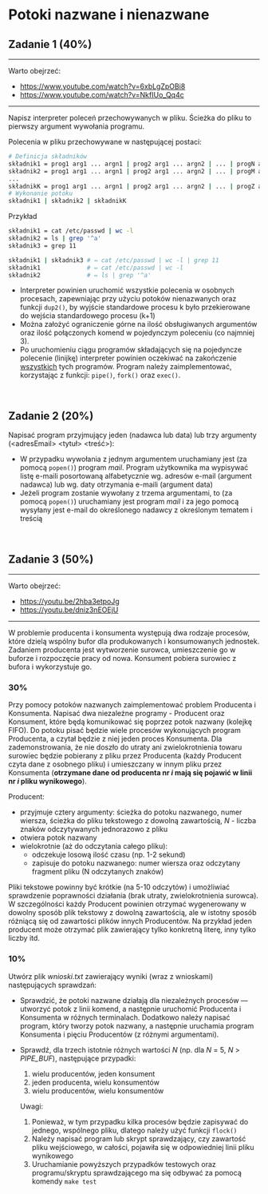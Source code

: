 # Potoki nazwane i nienazwane

## Zadanie 1 (40%)
---
Warto obejrzeć:
- https://www.youtube.com/watch?v=6xbLgZpOBi8
- https://www.youtube.com/watch?v=NkfIUo_Qq4c
---
Napisz interpreter poleceń przechowywanych w pliku. Ścieżka do pliku to pierwszy argument wywołania programu.

Polecenia w pliku przechowywane  w następującej postaci: 
```bash
# Definicja składników
składnik1 = prog1 arg1 ... argn1 | prog2 arg1 ... argn2 | ... | progN arg1 ... argnN
składnik2 = prog1 arg1 ... argn1 | prog2 arg1 ... argn2 | ... | progM arg1 ... argnM
...
składnikK = prog1 arg1 ... argn1 | prog2 arg1 ... argn2 | ... | progZ arg1 ... argnZ
# Wykonanie potoku
składnik1 | składnik2 | składnikK
```

Przykład

```bash
składnik1 = cat /etc/passwd | wc -l
składnik2 = ls | grep '^a'
składnik3 = grep 11

składnik1 | składnik3 # ⇔ cat /etc/passwd | wc -l | grep 11 
składnik1             # ⇔ cat /etc/passwd | wc -l
składnik2             # ⇔ ls | grep '^a'
```

- Interpreter powinien uruchomić wszystkie polecenia w osobnych procesach, zapewniając przy użyciu potoków nienazwanych oraz funkcji `dup2()`, by wyjście standardowe procesu k było przekierowane do wejścia standardowego procesu (k+1)
- Można założyć ograniczenie górne na ilość obsługiwanych argumentów oraz ilość połączonych komend w pojedynczym poleceniu (co najmniej 3).
- Po uruchomieniu ciągu programów składających się na pojedyncze polecenie (linijkę) interpreter powinien oczekiwać na zakończenie <u>wszystkich</u> tych programów.
Program należy zaimplementować, korzystając z funkcji: `pipe()`, `fork()` oraz `exec()`.

<br>

## Zadanie 2 (20%)
Napisać program przyjmujący jeden (nadawca lub data) lub trzy argumenty (&lt;adresEmail&gt; &lt;tytuł&gt; &lt;treść&gt;):

- W przypadku wywołania z jednym argumentem uruchamiany jest (za pomocą `popen()`) program *mail*. Program użytkownika ma wypisywać listę e-maili posortowaną alfabetycznie wg. adresów e-mail (argument nadawca) lub wg. daty otrzymania e-maili (argument data)
- Jeżeli program zostanie wywołany z trzema argumentami, to (za pomocą `popen()`) uruchamiany jest program *mail* i za jego pomocą wysyłany jest e-mail do określonego nadawcy z określonym tematem i treścią

<br>

## Zadanie 3 (50%)
---
Warto obejrzeć:
- https://youtu.be/2hba3etpoJg
- https://youtu.be/dniz3nEOEjU
---
W problemie producenta i konsumenta występują dwa rodzaje procesów, które dzielą wspólny bufor dla produkowanych i konsumowanych jednostek. Zadaniem producenta jest wytworzenie surowca, umieszczenie go w buforze i rozpoczęcie pracy od nowa. Konsument pobiera surowiec z bufora i wykorzystuje go.

### 30%

Przy pomocy potoków nazwanych zaimplementować problem Producenta i Konsumenta. Napisać dwa niezależne programy - Producent oraz Konsument, które będą komunikować się poprzez potok nazwany (kolejkę FIFO).  Do potoku pisać będzie wiele procesów wykonujących program Producenta, a czytał będzie z niej jeden proces Konsumenta. Dla zademonstrowania, że nie doszło do utraty ani zwielokrotnienia towaru surowiec będzie pobierany z pliku przez Producenta (każdy Producent czyta dane z osobnego pliku) i umieszczany w innym pliku przez Konsumenta (**otrzymane dane od producenta nr *i* mają się pojawić w linii nr *i* pliku wynikowego**).

Producent:

- przyjmuje cztery argumenty: ścieżka do potoku nazwanego, numer wiersza, ścieżka do pliku tekstowego z dowolną zawartością, *N* - liczba znaków odczytywanych jednorazowo z pliku
- otwiera potok nazwany
- wielokrotnie (aż do odczytania całego pliku):
  - odczekuje losową ilość czasu (np. 1-2 sekund)
  - zapisuje do potoku nazwanego: numer wiersza oraz odczytany fragment pliku (N odczytanych znaków) 

Pliki tekstowe powinny być krótkie (na 5-10 odczytów) i umożliwiać sprawdzenie poprawności działania (brak utraty, zwielokrotnienia surowca). W szczególności każdy Producent powinien otrzymać wygenerowany w dowolny sposób plik tekstowy z dowolną zawartością, ale w istotny sposób różniącą się od zawartości plików innych Producentów. Na przykład jeden producent może otrzymać plik zawierający tylko konkretną literę, inny tylko liczby itd. 

### 10%

Utwórz plik *wnioski.txt* zawierający wyniki (wraz z wnioskami) następujących sprawdzań:
- Sprawdzić, że potoki nazwane działają dla niezależnych procesów — utworzyć potok z linii komend, a następnie uruchomić Producenta i Konsumenta w różnych terminalach. Dodatkowo należy napisać program, który tworzy potok nazwany, a następnie uruchamia program Konsumenta i pięciu Producentów (z różnymi argumentami).
- Sprawdź, dla trzech istotnie różnych wartości *N* (np. dla *N* = 5, *N* > *PIPE_BUF*), następujące przypadki:
  1. wielu producentów, jeden konsument
  2. jeden producenta, wielu konsumentów
  3. wielu producentów, wielu konsumentów

  Uwagi:
  1. Ponieważ, w tym przypadku kilka procesów będzie zapisywać do jednego, wspólnego pliku, dlatego należy użyć funkcji `flock()`
  2. Należy napisać program lub skrypt sprawdzający, czy zawartość pliku wejściowego, w całości, pojawiła się w odpowiedniej linii pliku wynikowego
  3. Uruchamianie powyższych przypadków testowych oraz programu/skryptu sprawdzającego  ma się odbywać za pomocą komendy `make test`
